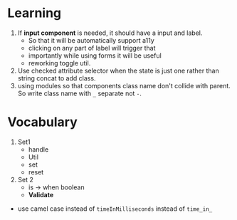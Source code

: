 # Learning

1. If **input component** is needed, it should have a input and label.
   - So that it will be automatically support a11y
   - clicking on any part of label will trigger that
   - importantly while using forms it will be useful
   - reworking toggle util.
2. Use checked attribute selector when the state is just one rather than string concat to add class.
3. using modules so that components class name don't collide with parent. So write class name with `_` separate not `-`.

# Vocabulary

1. Set1
   - handle
   - Util
   - set
   - reset
2. Set 2
   - is -> when boolean
   - **Validate**

- use camel case instead of `timeInMilliseconds` instead of `time_in_`
